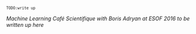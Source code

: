 <sup>`TODO:write up`</sup>

_Machine Learning Café Scientifique with Boris Adryan at ESOF 2016 to be written up here_